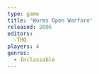 ```yaml
---
type: game
title: 'Worms Open Warfare'
released: 2006
editors: 
  -THQ
players: 4
genres:
  - Inclassable
---
```

